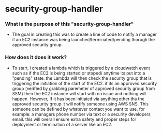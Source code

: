 # security-group-handler

### What is the purpose of this "security-group-handler"
- The goal in creating this was to create a line of code to notify a manager if an EC2 instance was being launched/terminated/pending thorugh the approved security group.

### How does it does it work?
- To start, i created a lambda which is triggered by a cloudwatch event such as if the EC2 is being started or stoped/ anytime its put into a "pending" state. the Lambda will then check the security group that is triggering the initiation of the start of the EC2. if its an approved security group (verified by grabbing paremeter of approved security group from SSM) then the EC2 instance will start with no issue and nothing will happen. However, If it has been initiated via anything other tha the approved security group it will notify someone using AWS SNS. This someone can be defined by whatever contact you want to use, for example: a managers phone number via text or a security developers email. this will overall ensure extra safety and proper steps for deployment or termination of a server like an EC2.
